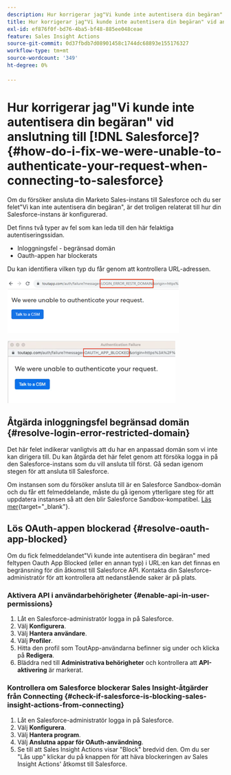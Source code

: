 ```yaml
---
description: Hur korrigerar jag"Vi kunde inte autentisera din begäran" vid anslutning till Salesforce - Marketo Docs - produktdokumentation
title: Hur korrigerar jag"Vi kunde inte autentisera din begäran" vid anslutning till Salesforce?
exl-id: ef876f0f-bd76-4ba5-bf48-885ee048ceae
feature: Sales Insight Actions
source-git-commit: 0d37fbdb7d08901458c1744dc68893e155176327
workflow-type: tm+mt
source-wordcount: '349'
ht-degree: 0%

---
```


# Hur korrigerar jag&quot;Vi kunde inte autentisera din begäran&quot; vid anslutning till [!DNL Salesforce]? {#how-do-i-fix-we-were-unable-to-authenticate-your-request-when-connecting-to-salesforce}

Om du försöker ansluta din Marketo Sales-instans till Salesforce och du ser felet&quot;Vi kan inte autentisera din begäran&quot;, är det troligen relaterat till hur din Salesforce-instans är konfigurerad.

Det finns två typer av fel som kan leda till den här felaktiga autentiseringssidan.

* Inloggningsfel - begränsad domän
* Oauth-appen har blockerats

Du kan identifiera vilken typ du får genom att kontrollera URL-adressen.

![](assets/how-do-i-fix-we-were-unable-to-authenticate-1.png)

![](assets/how-do-i-fix-we-were-unable-to-authenticate-2.png)

## Åtgärda inloggningsfel begränsad domän {#resolve-login-error-restricted-domain}

Det här felet indikerar vanligtvis att du har en anpassad domän som vi inte kan dirigera till. Du kan åtgärda det här felet genom att försöka logga in på den Salesforce-instans som du vill ansluta till först. Gå sedan igenom stegen för att ansluta till Salesforce.

Om instansen som du försöker ansluta till är en Salesforce Sandbox-domän och du får ett felmeddelande, måste du gå igenom ytterligare steg för att uppdatera instansen så att den blir Salesforce Sandbox-kompatibel. [Läs mer](/help/marketo/product-docs/marketo-sales-insight/actions/crm/salesforce-integration/set-up-a-sales-insight-actions-sandbox.md){target="_blank"}.

## Lös OAuth-appen blockerad {#resolve-oauth-app-blocked}

Om du fick felmeddelandet&quot;Vi kunde inte autentisera din begäran&quot; med feltypen Oauth App Blocked (eller en annan typ) i URL:en kan det finnas en begränsning för din åtkomst till Salesforce API. Kontakta din Salesforce-administratör för att kontrollera att nedanstående saker är på plats.

### Aktivera API i användarbehörigheter {#enable-api-in-user-permissions}

1. Låt en Salesforce-administratör logga in på Salesforce.
1. Välj **Konfigurera**.
1. Välj **Hantera användare**.
1. Välj **Profiler**.
1. Hitta den profil som ToutApp-användarna befinner sig under och klicka på **Redigera**.
1. Bläddra ned till **Administrativa behörigheter** och kontrollera att **API-aktivering** är markerat.

### Kontrollera om Salesforce blockerar Sales Insight-åtgärder från Connecting {#check-if-salesforce-is-blocking-sales-insight-actions-from-connecting}

1. Låt en Salesforce-administratör logga in på Salesforce.
1. Välj **Konfigurera**.
1. Välj **Hantera program**.
1. Välj **Anslutna appar för OAuth-användning**.
1. Se till att Sales Insight Actions visar &quot;Block&quot; bredvid den. Om du ser &quot;Lås upp&quot; klickar du på knappen för att häva blockeringen av Sales Insight Actions&#39; åtkomst till Salesforce.
